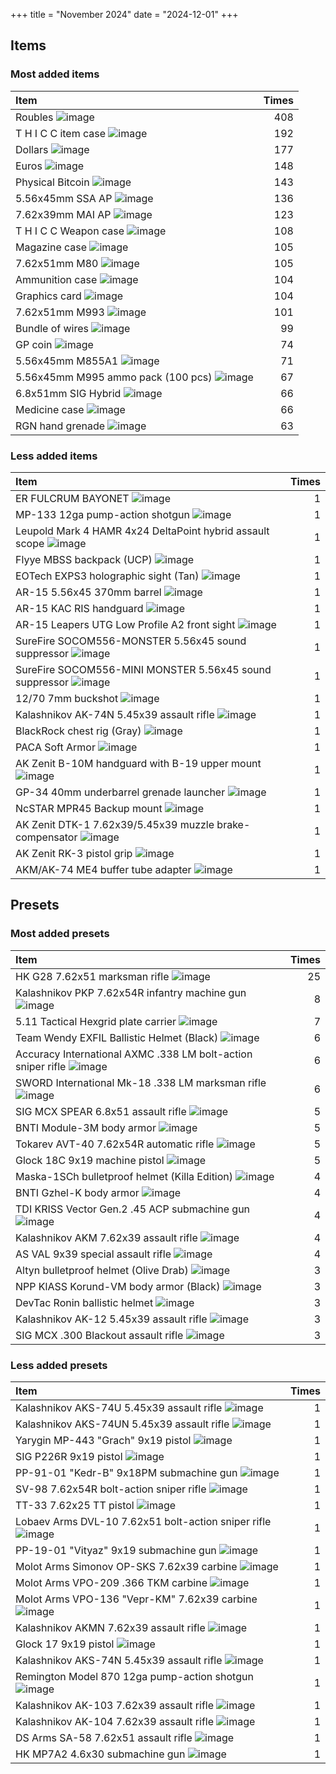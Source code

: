 +++
title = "November 2024"
date = "2024-12-01"
+++

## Items

### Most added items

| Item  | Times |
|:------|------:|
Roubles ![image](https://assets.tarkov.dev/5449016a4bdc2d6f028b456f-512.webp)|408
T H I C C item case ![image](https://assets.tarkov.dev/5c0a840b86f7742ffa4f2482-512.webp)|192
Dollars ![image](https://assets.tarkov.dev/5696686a4bdc2da3298b456a-512.webp)|177
Euros ![image](https://assets.tarkov.dev/569668774bdc2da2298b4568-512.webp)|148
Physical Bitcoin ![image](https://assets.tarkov.dev/59faff1d86f7746c51718c9c-512.webp)|143
5.56x45mm SSA AP ![image](https://assets.tarkov.dev/601949593ae8f707c4608daa-512.webp)|136
7.62x39mm MAI AP ![image](https://assets.tarkov.dev/601aa3d2b2bcb34913271e6d-512.webp)|123
T H I C C Weapon case ![image](https://assets.tarkov.dev/5b6d9ce188a4501afc1b2b25-512.webp)|108
Magazine case ![image](https://assets.tarkov.dev/5c127c4486f7745625356c13-512.webp)|105
7.62x51mm M80 ![image](https://assets.tarkov.dev/58dd3ad986f77403051cba8f-512.webp)|105
Ammunition case ![image](https://assets.tarkov.dev/5aafbde786f774389d0cbc0f-512.webp)|104
Graphics card ![image](https://assets.tarkov.dev/57347ca924597744596b4e71-512.webp)|104
7.62x51mm M993 ![image](https://assets.tarkov.dev/5efb0c1bd79ff02a1f5e68d9-512.webp)|101
Bundle of wires ![image](https://assets.tarkov.dev/5c06779c86f77426e00dd782-512.webp)|99
GP coin ![image](https://assets.tarkov.dev/5d235b4d86f7742e017bc88a-512.webp)|74
5.56x45mm M855A1 ![image](https://assets.tarkov.dev/54527ac44bdc2d36668b4567-512.webp)|71
5.56x45mm M995 ammo pack (100 pcs) ![image](https://assets.tarkov.dev/6570265f1419851aef03e739-512.webp)|67
6.8x51mm SIG Hybrid ![image](https://assets.tarkov.dev/6529243824cbe3c74a05e5c1-512.webp)|66
Medicine case ![image](https://assets.tarkov.dev/5aafbcd986f7745e590fff23-512.webp)|66
RGN hand grenade ![image](https://assets.tarkov.dev/617fd91e5539a84ec44ce155-512.webp)|63

### Less added items

| Item  | Times |
|:------|------:|
ER FULCRUM BAYONET ![image](https://assets.tarkov.dev/54491bb74bdc2d09088b4567-512.webp)|1
MP-133 12ga pump-action shotgun ![image](https://assets.tarkov.dev/54491c4f4bdc2db1078b4568-512.webp)|1
Leupold Mark 4 HAMR 4x24 DeltaPoint hybrid assault scope ![image](https://assets.tarkov.dev/544a3a774bdc2d3a388b4567-512.webp)|1
Flyye MBSS backpack (UCP) ![image](https://assets.tarkov.dev/544a5cde4bdc2d39388b456b-512.webp)|1
EOTech EXPS3 holographic sight (Tan) ![image](https://assets.tarkov.dev/558022b54bdc2dac148b458d-512.webp)|1
AR-15 5.56x45 370mm barrel ![image](https://assets.tarkov.dev/55d3632e4bdc2d972f8b4569-512.webp)|1
AR-15 KAC RIS handguard ![image](https://assets.tarkov.dev/55d459824bdc2d892f8b4573-512.webp)|1
AR-15 Leapers UTG Low Profile A2 front sight ![image](https://assets.tarkov.dev/55d4af3a4bdc2d972f8b456f-512.webp)|1
SureFire SOCOM556-MONSTER 5.56x45 sound suppressor ![image](https://assets.tarkov.dev/55d614004bdc2d86028b4568-512.webp)|1
SureFire SOCOM556-MINI MONSTER 5.56x45 sound suppressor ![image](https://assets.tarkov.dev/55d6190f4bdc2d87028b4567-512.webp)|1
12/70 7mm buckshot ![image](https://assets.tarkov.dev/560d5e524bdc2d25448b4571-512.webp)|1
Kalashnikov AK-74N 5.45x39 assault rifle ![image](https://assets.tarkov.dev/5644bd2b4bdc2d3b4c8b4572-512.webp)|1
BlackRock chest rig (Gray) ![image](https://assets.tarkov.dev/5648a69d4bdc2ded0b8b457b-512.webp)|1
PACA Soft Armor ![image](https://assets.tarkov.dev/5648a7494bdc2d9d488b4583-512.webp)|1
AK Zenit B-10M handguard with B-19 upper mount ![image](https://assets.tarkov.dev/5648b4534bdc2d3d1c8b4580-512.webp)|1
GP-34 40mm underbarrel grenade launcher ![image](https://assets.tarkov.dev/5648b62b4bdc2d9d488b4585-512.webp)|1
NcSTAR MPR45 Backup mount ![image](https://assets.tarkov.dev/5649a2464bdc2d91118b45a8-512.webp)|1
AK Zenit DTK-1 7.62x39/5.45x39 muzzle brake-compensator ![image](https://assets.tarkov.dev/5649ab884bdc2ded0b8b457f-512.webp)|1
AK Zenit RK-3 pistol grip ![image](https://assets.tarkov.dev/5649ae4a4bdc2d1b2b8b4588-512.webp)|1
AKM/AK-74 ME4 buffer tube adapter ![image](https://assets.tarkov.dev/5649b2314bdc2d79388b4576-512.webp)|1

## Presets

### Most added presets

| Item  | Times |
|:------|------:|
HK G28 7.62x51 marksman rifle ![image](https://assets.tarkov.dev/6193e590069d61205d490dd8-512.webp)|25
Kalashnikov PKP 7.62x54R infantry machine gun ![image](https://assets.tarkov.dev/64cf7b2d033b747d625b7666-512.webp)|8
5.11 Tactical Hexgrid plate carrier ![image](https://assets.tarkov.dev/6576676d86f11bca4106d37b-512.webp)|7
Team Wendy EXFIL Ballistic Helmet (Black) ![image](https://assets.tarkov.dev/6571200b6fe59548840cb53a-512.webp)|6
Accuracy International AXMC .338 LM bolt-action sniper rifle ![image](https://assets.tarkov.dev/62973e474bb5ab23071c2a70-512.webp)|6
SWORD International Mk-18 .338 LM marksman rifle ![image](https://assets.tarkov.dev/5fd25119dd870108a754a163-512.webp)|6
SIG MCX SPEAR 6.8x51 assault rifle ![image](https://assets.tarkov.dev/657eb3773271d8578610fe28-512.webp)|5
BNTI Module-3M body armor ![image](https://assets.tarkov.dev/6571214fc50461e8750d1f6b-512.webp)|5
Tokarev AVT-40 7.62x54R automatic rifle ![image](https://assets.tarkov.dev/64c1525e3319a1cf380c4e09-512.webp)|5
Glock 18C 9x19 machine pistol ![image](https://assets.tarkov.dev/5b439b1f86f7744fd8059cbe-512.webp)|5
Maska-1SCh bulletproof helmet (Killa Edition) ![image](https://assets.tarkov.dev/657bc821aab96fccee08becc-512.webp)|4
BNTI Gzhel-K body armor ![image](https://assets.tarkov.dev/657663b6526e320fbe0357ec-512.webp)|4
TDI KRISS Vector Gen.2 .45 ACP submachine gun ![image](https://assets.tarkov.dev/5fd251ee16cac650092f5d02-512.webp)|4
Kalashnikov AKM 7.62x39 assault rifle ![image](https://assets.tarkov.dev/59e8d2ab86f77407f03fc9c2-512.webp)|4
AS VAL 9x39 special assault rifle ![image](https://assets.tarkov.dev/5841482e2459775a050cdda9-512.webp)|4
Altyn bulletproof helmet (Olive Drab) ![image](https://assets.tarkov.dev/657bc88ebbd440df880b2dfe-512.webp)|3
NPP KlASS Korund-VM body armor (Black) ![image](https://assets.tarkov.dev/65766278526e320fbe0357d4-512.webp)|3
DevTac Ronin ballistic helmet ![image](https://assets.tarkov.dev/65711f886d197c216005b32f-512.webp)|3
Kalashnikov AK-12 5.45x39 assault rifle ![image](https://assets.tarkov.dev/64c1510bda0f6d156000cc17-512.webp)|3
SIG MCX .300 Blackout assault rifle ![image](https://assets.tarkov.dev/5fd251a31189a17bcc172662-512.webp)|3

### Less added presets

| Item  | Times |
|:------|------:|
Kalashnikov AKS-74U 5.45x39 assault rifle ![image](https://assets.tarkov.dev/584147732459775a2b6d9f12-512.webp)|1
Kalashnikov AKS-74UN 5.45x39 assault rifle ![image](https://assets.tarkov.dev/584147ed2459775a77263501-512.webp)|1
Yarygin MP-443 "Grach" 9x19 pistol ![image](https://assets.tarkov.dev/584148a524597759eb357a44-512.webp)|1
SIG P226R 9x19 pistol ![image](https://assets.tarkov.dev/584149242459775a7726350a-512.webp)|1
PP-91-01 "Kedr-B" 9x18PM submachine gun ![image](https://assets.tarkov.dev/584149ea2459775a6c55e940-512.webp)|1
SV-98 7.62x54R bolt-action sniper rifle ![image](https://assets.tarkov.dev/58414a16245977599247970a-512.webp)|1
TT-33 7.62x25 TT pistol ![image](https://assets.tarkov.dev/58414a2724597759b344da4d-512.webp)|1
Lobaev Arms DVL-10 7.62x51 bolt-action sniper rifle ![image](https://assets.tarkov.dev/58dffc5d86f77407c744a847-512.webp)|1
PP-19-01 "Vityaz" 9x19 submachine gun ![image](https://assets.tarkov.dev/59b81f7386f77421ac688a0a-512.webp)|1
Molot Arms Simonov OP-SKS 7.62x39 carbine ![image](https://assets.tarkov.dev/59dcdbb386f77417b03f350d-512.webp)|1
Molot Arms VPO-209 .366 TKM carbine ![image](https://assets.tarkov.dev/59ef247086f77439967a900a-512.webp)|1
Molot Arms VPO-136 "Vepr-KM" 7.62x39 carbine ![image](https://assets.tarkov.dev/59ef24b986f77439987b8762-512.webp)|1
Kalashnikov AKMN 7.62x39 assault rifle ![image](https://assets.tarkov.dev/5a325c3686f7744273716c5b-512.webp)|1
Glock 17 9x19 pistol ![image](https://assets.tarkov.dev/5a88acfb86f77457fd2c0d8f-512.webp)|1
Kalashnikov AKS-74N 5.45x39 assault rifle ![image](https://assets.tarkov.dev/5ac4abf986f7747d117c67aa-512.webp)|1
Remington Model 870 12ga pump-action shotgun ![image](https://assets.tarkov.dev/5ac4ad7586f7747d14551da3-512.webp)|1
Kalashnikov AK-103 7.62x39 assault rifle ![image](https://assets.tarkov.dev/5acf7e2b86f7740874790e20-512.webp)|1
Kalashnikov AK-104 7.62x39 assault rifle ![image](https://assets.tarkov.dev/5acf7e4c86f774499a3f3bdd-512.webp)|1
DS Arms SA-58 7.62x51 assault rifle ![image](https://assets.tarkov.dev/5b439b5686f77428bd137424-512.webp)|1
HK MP7A2 4.6x30 submachine gun ![image](https://assets.tarkov.dev/5bdb3ac186f77405f232ad22-512.webp)|1
